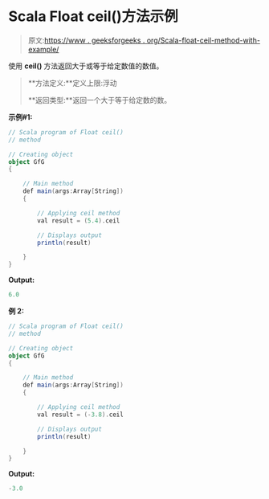 # Scala Float ceil()方法示例

> 原文:[https://www . geeksforgeeks . org/Scala-float-ceil-method-with-example/](https://www.geeksforgeeks.org/scala-float-ceil-method-with-example/)

使用 **ceil()** 方法返回大于或等于给定数值的数值。

> **方法定义:**定义上限:浮动
> 
> **返回类型:**返回一个大于等于给定数的数。

**示例#1:**

```scala
// Scala program of Float ceil()
// method

// Creating object
object GfG
{ 

    // Main method
    def main(args:Array[String])
    {

        // Applying ceil method
        val result = (5.4).ceil

        // Displays output
        println(result)

    }
} 
```

**Output:**

```scala
6.0

```

**例 2:**

```scala
// Scala program of Float ceil()
// method

// Creating object
object GfG
{ 

    // Main method
    def main(args:Array[String])
    {

        // Applying ceil method
        val result = (-3.8).ceil

        // Displays output
        println(result)

    }
} 
```

**Output:**

```scala
-3.0

```
